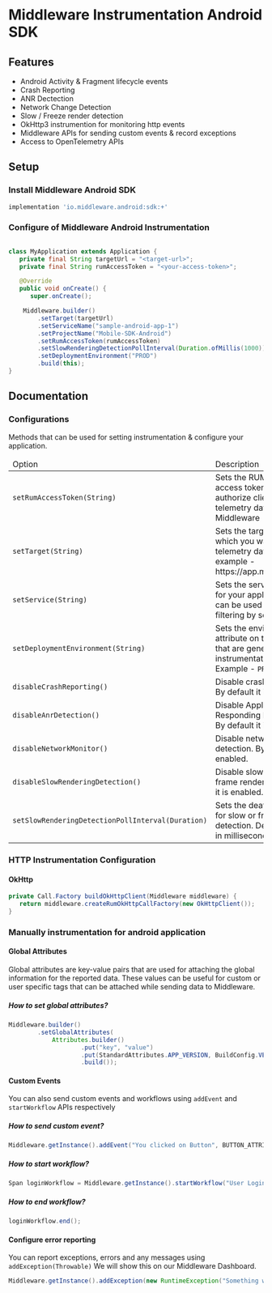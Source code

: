 # Middleware Instrumentation Android SDK

## Features
- Android Activity & Fragment lifecycle events
- Crash Reporting
- ANR Dectection
- Network Change Detection
- Slow / Freeze render detection
- OkHttp3 instrumention for monitoring http events
- Middleware APIs for sending custom events & record exceptions
- Access to OpenTelemetry APIs

## Setup


### Install Middleware Android SDK

```groovy
implementation 'io.middleware.android:sdk:+'
```

### Configure of Middleware Android Instrumentation

```java

class MyApplication extends Application {
   private final String targetUrl = "<target-url>";
   private final String rumAccessToken = "<your-access-token>";

   @Override
   public void onCreate() {
      super.onCreate();

    Middleware.builder()
        .setTarget(targetUrl)
        .setServiceName("sample-android-app-1")
        .setProjectName("Mobile-SDK-Android")
        .setRumAccessToken(rumAccessToken)
        .setSlowRenderingDetectionPollInterval(Duration.ofMillis(1000))
        .setDeploymentEnvironment("PROD")
        .build(this);
}

```

## Documentation

### Configurations

Methods that can be used for setting instrumentation & configure your application.

<table>
<thead>
<tr><td>Option</td><td>Description</td><tr>
</thead>
<tbody>
<tr>
    <td>
        <code lang="java">setRumAccessToken(String)</code>
    </td>
    <td>
        Sets the RUM account access token to authorize client to send telemetry data to Middleware
    </td>
</tr>

<tr>
    <td>
        <code lang="java">setTarget(String)</code>
    </td>
    <td>
        Sets the target URL to which you want to send telemetry data. For example - https://app.middleware.io
    </td>
</tr>

<tr>
    <td>
        <code lang="java">setService(String)</code>
    </td>
    <td>
        Sets the service name for your application. This can be used furthur for filtering by service name.
    </td>
</tr>

<tr>
    <td>
        <code lang="java">setDeploymentEnvironment(String)</code>
    </td>
    <td>
        Sets the environment attribute on the spans that are generated by the instrumentation. For Example  - <code>PROD</code> | <code> DEV </code>
    </td>
</tr>

<tr>
    <td>
        <code lang="java">disableCrashReporting()</code>
    </td>
    <td>
        Disable crash reporting. By default it is enabled.
    </td>
</tr>

<tr>
    <td>
        <code lang="java">disableAnrDetection()</code>
    </td>
    <td>
        Disable Application Not Responding Detection. By default it is enabled.
    </td>
</tr>
<tr>
    <td>
        <code lang="java">disableNetworkMonitor()</code>
    </td>
    <td>
        Disable network change detection. By default it is enabled.
    </td>
</tr>
<tr>
    <td>
        <code lang="java">disableSlowRenderingDetection()</code>
    </td>
    <td>
        Disable slow or frozen frame renders. By default it is enabled.
    </td>
</tr>
<tr>
    <td>
        <code lang="java">setSlowRenderingDetectionPollInterval(Duration)</code>
    </td>
    <td>
        Sets the deafult polling for slow or frozen render detection. Default value in milliseconds is <code>1000</code>
    </td>
</tr>
</tbody>
</table>

### HTTP Instrumentation Configuration

#### OkHttp

```java
private Call.Factory buildOkHttpClient(Middleware middleware) {
   return middleware.createRumOkHttpCallFactory(new OkHttpClient());
}
```

### Manually instrumentation for android application

#### Global Attributes


Global attributes are key-value pairs that are used for attaching the global information for the reported data. These values can be useful for custom or user specific tags that can be attached while sending data to Middleware.

##### How to set global attributes?

```java
Middleware.builder()
        .setGlobalAttributes(
            Attributes.builder()
                    .put("key", "value")
                    .put(StandardAttributes.APP_VERSION, BuildConfig.VERSION_NAME)
                    .build());
```

#### Custom Events

You can also send custom events and workflows using <code>addEvent</code> and <code>startWorkflow</code> APIs respectively

##### How to send custom event?
```java
Middleware.getInstance().addEvent("You clicked on Button", BUTTON_ATTRIBUES);
```

##### How to start workflow?
```java
Span loginWorkflow = Middleware.getInstance().startWorkflow("User Login Flow");
```

##### How to end workflow?
```java
loginWorkflow.end();
```

#### Configure error reporting

You can report exceptions, errors and any messages using `addException(Throwable)` We will show this on our Middleware Dashboard.

```java
Middleware.getInstance().addException(new RuntimeException("Something went wrong!"), Attributes.empty())
```

